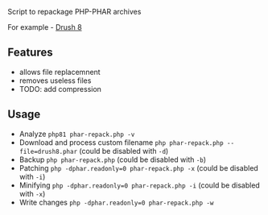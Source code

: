 Script to repackage PHP-PHAR archives

For example - [Drush 8](https://github.com/drush-ops/drush)

## Features

- allows file replacemnent
- removes useless files
- TODO: add compression

## Usage

- Analyze `php81 phar-repack.php -v`
- Download and process custom filename `php phar-repack.php --file=drush8.phar` (could be disabled with `-d`)
- Backup `php phar-repack.php` (could be disabled with `-b`)
- Patching `php -dphar.readonly=0 phar-repack.php -x` (could be disabled with `-i`)
- Minifying `php -dphar.readonly=0 phar-repack.php -i` (could be disabled with `-x`)
- Write changes `php -dphar.readonly=0 phar-repack.php -w`

